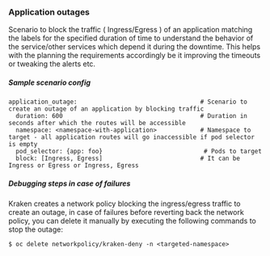 ### Application outages
Scenario to block the traffic ( Ingress/Egress ) of an application matching the labels for the specified duration of time to understand the behavior of the service/other services which depend it during the downtime. This helps with the planning the requirements accordingly be it improving the timeouts or tweaking the alerts etc.

##### Sample scenario config
```
application_outage:                                  # Scenario to create an outage of an application by blocking traffic
  duration: 600                                      # Duration in seconds after which the routes will be accessible
  namespace: <namespace-with-application>            # Namespace to target - all application routes will go inaccessible if pod selector is empty
  pod_selector: {app: foo}                            # Pods to target
  block: [Ingress, Egress]                           # It can be Ingress or Egress or Ingress, Egress
```

##### Debugging steps in case of failures
Kraken creates a network policy blocking the ingress/egress traffic to create an outage, in case of failures before reverting back the network policy, you can delete it manually by executing the following commands to stop the outage:
```
$ oc delete networkpolicy/kraken-deny -n <targeted-namespace>
```
